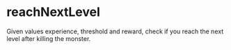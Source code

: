 # reachNextLevel
Given values experience, threshold and reward, check if you reach the next level after killing the monster.
